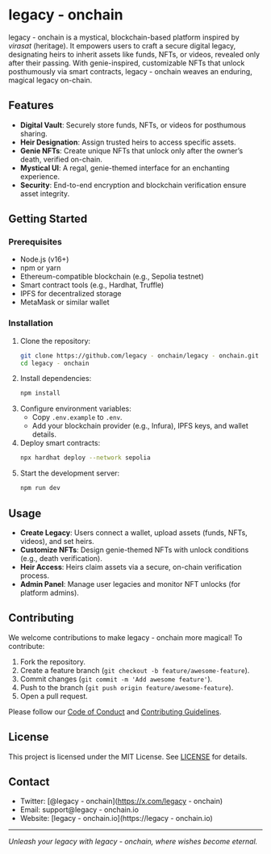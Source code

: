 
# legacy - onchain

legacy - onchain is a mystical, blockchain-based platform inspired by *virasat* (heritage). It empowers users to craft a secure digital legacy, designating heirs to inherit assets like funds, NFTs, or videos, revealed only after their passing. With genie-inspired, customizable NFTs that unlock posthumously via smart contracts, legacy - onchain weaves an enduring, magical legacy on-chain.

## Features
- **Digital Vault**: Securely store funds, NFTs, or videos for posthumous sharing.
- **Heir Designation**: Assign trusted heirs to access specific assets.
- **Genie NFTs**: Create unique NFTs that unlock only after the owner’s death, verified on-chain.
- **Mystical UI**: A regal, genie-themed interface for an enchanting experience.
- **Security**: End-to-end encryption and blockchain verification ensure asset integrity.

## Getting Started

### Prerequisites
- Node.js (v16+)
- npm or yarn
- Ethereum-compatible blockchain (e.g., Sepolia testnet)
- Smart contract tools (e.g., Hardhat, Truffle)
- IPFS for decentralized storage
- MetaMask or similar wallet

### Installation
1. Clone the repository:
   ```bash
   git clone https://github.com/legacy - onchain/legacy - onchain.git
   cd legacy - onchain
   ```
2. Install dependencies:
   ```bash
   npm install
   ```
3. Configure environment variables:
   - Copy `.env.example` to `.env`.
   - Add your blockchain provider (e.g., Infura), IPFS keys, and wallet details.
4. Deploy smart contracts:
   ```bash
   npx hardhat deploy --network sepolia
   ```
5. Start the development server:
   ```bash
   npm run dev
   ```

## Usage
- **Create Legacy**: Users connect a wallet, upload assets (funds, NFTs, videos), and set heirs.
- **Customize NFTs**: Design genie-themed NFTs with unlock conditions (e.g., death verification).
- **Heir Access**: Heirs claim assets via a secure, on-chain verification process.
- **Admin Panel**: Manage user legacies and monitor NFT unlocks (for platform admins).

## Contributing
We welcome contributions to make legacy - onchain more magical! To contribute:
1. Fork the repository.
2. Create a feature branch (`git checkout -b feature/awesome-feature`).
3. Commit changes (`git commit -m 'Add awesome feature'`).
4. Push to the branch (`git push origin feature/awesome-feature`).
5. Open a pull request.

Please follow our [Code of Conduct](CODE_OF_CONDUCT.md) and [Contributing Guidelines](CONTRIBUTING.md).

## License
This project is licensed under the MIT License. See [LICENSE](LICENSE) for details.

## Contact
- Twitter: [@legacy - onchain](https://x.com/legacy - onchain)
- Email: support@legacy - onchain.io
- Website: [legacy - onchain.io](https://legacy - onchain.io)

---

*Unleash your legacy with legacy - onchain, where wishes become eternal.*
